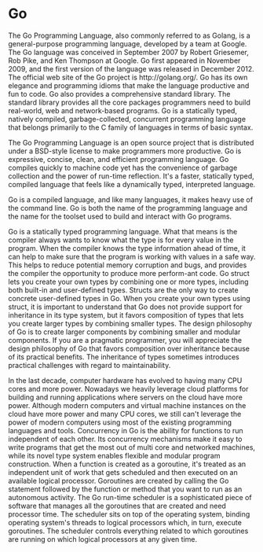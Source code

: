 # Go
<p>The Go Programming Language, also commonly referred to as Golang, is a general-purpose programming language, developed by a team at Google. The Go language was conceived in September 2007 by Robert Griesemer, Rob Pike, and Ken Thompson at Google. Go first appeared in November 2009, and the first version of the language was released in December 2012. The official web site of the Go project is http://golang.org/. Go has its own elegance and programming idioms that make the language productive and fun to code. Go also provides a comprehensive standard library. The standard library provides all the core packages programmers need to build real-world, web and network-based programs. Go is a statically typed, natively compiled, garbage-collected, concurrent programming language that belongs primarily to the C family of languages in terms of basic syntax.

The Go Programming Language is an open source project that is distributed under a BSD-style license to make programmers more productive. Go is expressive, concise, clean, and efficient programming language. Go compiles quickly to machine code yet has the convenience of garbage collection and the power of run-time reflection. It's a faster, statically typed, compiled language that feels like a dynamically typed, interpreted language.

Go is a compiled language, and like many languages, it makes heavy use of the command line. Go is both the name of the programming language and the name for the toolset used to build and interact with Go programs.

Go is a statically typed programming language. What that means is the compiler always wants to know what the type is for every value in the program. When the compiler knows the type information ahead of time, it can help to make sure that the program is working with values in a safe way. This helps to reduce potential memory corruption and bugs, and provides the compiler the opportunity to produce more perform-ant code. Go struct lets you create your own types by combining one or more types, including both built-in and user-defined types. Structs are the only way to create concrete user-defined types in Go. When you create your own types using struct, it is important to understand that Go does not provide support for inheritance in its type system, but it favors composition of types that lets you create larger types by combining smaller types. The design philosophy of Go is to create larger components by combining smaller and modular components. If you are a pragmatic programmer, you will appreciate the design philosophy of Go that favors composition over inheritance because of its practical benefits. The inheritance of types sometimes introduces practical challenges with regard to maintainability.

In the last decade, computer hardware has evolved to having many CPU cores and more power. Nowadays we heavily leverage cloud platforms for building and running applications where servers on the cloud have more power. Although modern computers and virtual machine instances on the cloud have more power and many CPU cores, we still can't leverage the power of modern computers using most of the existing programming languages and tools. Concurrency in Go is the ability for functions to run independent of each other. Its concurrency mechanisms make it easy to write programs that get the most out of multi core and networked machines, while its novel type system enables flexible and modular program construction. When a function is created as a goroutine, it's treated as an independent unit of work that gets scheduled and then executed on an available logical processor. Goroutines are created by calling the Go statement followed by the function or method that you want to run as an autonomous activity. The Go run-time scheduler is a sophisticated piece of software that manages all the goroutines that are created and need processor time. The scheduler sits on top of the operating system, binding operating system's threads to logical processors which, in turn, execute goroutines. The scheduler controls everything related to which goroutines are running on which logical processors at any given time.</p>
